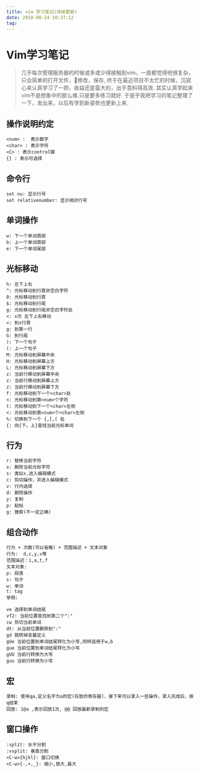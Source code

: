 ```yaml
---
title: vim 学习笔记(持续更新)
date: 2018-08-24 10:37:12
tag:
---
```


# Vim学习笔记

>几乎每次管理服务器的时候或多或少得接触到vim，一直都觉得他很复杂，只会简单的打开文件，修改，保存, 终于在最近项目不太忙的时候，沉寂心来认真学习了一把，收益还是蛮大的，出乎意料得高效. 其实认真学起来vim不是想象中的那么难.只是要多练习就好. 于是乎我把学习的笔记整理了一下，发出来，以后有学到新姿势也更新上来.

## 操作说明约定

    <num> :  表示数字
    <char> : 表示字符
    <C> : 表示control键
    {} : 表示可选择

## 命令行

    set nu: 显示行号
    set relativenumber: 显示相对行号

## 单词操作

    w: 下一个单词首部
    b: 上一个单词首部
    e: 下一个单词尾部

## 光标移动

    h: 左下上右
    ^: 光标移动到行首非空白字符
    0: 光标移动到行首
    $: 光标移动到行尾
    g: 光标移动到行尾非空白字符处
    <: x次 左下上右移动
    <: 到x行首
    g: 到第一行
    G: 到行尾
    ): 下一个句子
    (: 上一个句子
    M: 光标移动到屏幕中央
    H: 光标移动到屏幕上方
    L: 光标移动到屏幕下方
    z: 当前行移动到屏幕中央
    z: 当前行移动到屏幕上方
    z: 当前行移动到屏幕下方
    f: 光标移动到下一个<char>处
    <: 光标移动到第<num>个字符
    t: 光标移动到下一个<char>左侧
    <: 光标移动到第<num>个<char>左侧
    %: 切换到下一个 {,[,( 处
    {: 向{下，上}查找当前光标单词

## 行为

    r: 替换当前字符
    x: 删除当前光标字符
    s: 类似x,进入编辑模式
    c: 剪切操作，并进入编辑模式
    v: 行内选择
    d: 删除操作
    y: 复制
    p: 粘帖
    g: 搜索(不一定正确)

## 组合动作

    行为 + 次数(可以省略) + 范围描述 + 文本对象
    行为:  d,c,y,v等
    范围描述：i,a,t,f
    文本对象:
    p: 段落
    s: 句子
    w: 单词
    t: tag
    举例:

    ve 选择到单词结尾
    vf2: 当前位置查找到第二个":"
    cw 剪切当前单词
    dt: 从当前位置删除到":"
    gd 跳转掉变量定义
    gUe 当前位置到单词结尾转化为小写,同样适用于w,b
    gue 当前位置到单词结尾转化为小写
    gUU 当前行转换为大写
    guu 当前行转换为小写

## 宏

    录制: 使用qa,定义名字为a的宏(存放的寄存器)，接下来可以录入一些操作，录入完成后，按q结束
    回放: 1@a ,表示回放1次, @@ 回放最新录制的宏

## 窗口操作

    :split: 水平分割
    :vsplit: 垂直分割
    <C-w>{hjkl}: 窗口切换
    <C-w>{-,+,_}: 缩小,放大,最大
